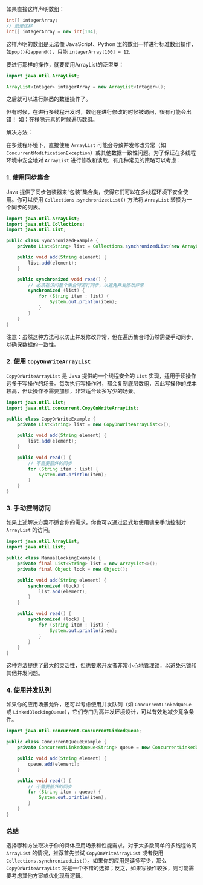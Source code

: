 如果直接这样声明数组：
```Java
int[] intagerArray;
// 或是这样
int[] intagerArray = new int[104];
```
这样声明的数组是无法像 JavaScript、Python 里的数组一样进行标准数组操作，如`pop()`和`append()`，只能 `intagerArray[100] = 12`.

要进行那样的操作，就要使用ArrayList的泛型类：
```Java
import java.util.ArrayList;

ArrayList<Intager> intagerArray = new ArrayList<Intager>();
```

之后就可以进行熟悉的数组操作了。

但有时候，在进行多线程开发时，数组在进行修改的时候被访问，很有可能会出错！
如：在移除元素的时候遍历数组。

解决方法：

在多线程环境下，直接使用 `ArrayList` 可能会导致并发修改异常（如 `ConcurrentModificationException`）或其他数据一致性问题。为了保证在多线程环境中安全地对 `ArrayList` 进行修改和读取，有几种常见的策略可以考虑：

### 1. 使用同步集合

Java 提供了同步包装器来“包装”集合类，使得它们可以在多线程环境下安全使用。你可以使用 `Collections.synchronizedList()` 方法将 `ArrayList` 转换为一个同步的列表。
```Java
import java.util.ArrayList;
import java.util.Collections;
import java.util.List;

public class SynchronizedExample {
    private List<String> list = Collections.synchronizedList(new ArrayList<>());

    public void add(String element) {
        list.add(element);
    }

    public synchronized void read() {
        // 必须在访问整个集合时进行同步，以避免并发修改异常
        synchronized (list) {
            for (String item : list) {
                System.out.println(item);
            }
        }
    }
}
```

注意：虽然这种方法可以防止并发修改异常，但在遍历集合时仍然需要手动同步，以确保数据的一致性。

### 2. 使用 `CopyOnWriteArrayList`

`CopyOnWriteArrayList` 是 Java 提供的一个线程安全的 `List` 实现，适用于读操作远多于写操作的场景。每次执行写操作时，都会复制底层数组，因此写操作的成本较高，但读操作不需要加锁，非常适合读多写少的场景。
```Java
import java.util.List;
import java.util.concurrent.CopyOnWriteArrayList;

public class CopyOnWriteExample {
    private List<String> list = new CopyOnWriteArrayList<>();

    public void add(String element) {
        list.add(element);
    }

    public void read() {
        // 不需要额外的同步
        for (String item : list) {
            System.out.println(item);
        }
    }
}
```

### 3. 手动控制访问

如果上述解决方案不适合你的需求，你也可以通过显式地使用锁来手动控制对 `ArrayList` 的访问。
```Java
import java.util.ArrayList;
import java.util.List;

public class ManualLockingExample {
    private final List<String> list = new ArrayList<>();
    private final Object lock = new Object();

    public void add(String element) {
        synchronized (lock) {
            list.add(element);
        }
    }

    public void read() {
        synchronized (lock) {
            for (String item : list) {
                System.out.println(item);
            }
        }
    }
}
```

这种方法提供了最大的灵活性，但也要求开发者非常小心地管理锁，以避免死锁和其他并发问题。

### 4. 使用并发队列

如果你的应用场景允许，还可以考虑使用并发队列（如 `ConcurrentLinkedQueue` 或 `LinkedBlockingQueue`），它们专门为高并发环境设计，可以有效地减少竞争条件。
```Java
import java.util.concurrent.ConcurrentLinkedQueue;

public class ConcurrentQueueExample {
    private ConcurrentLinkedQueue<String> queue = new ConcurrentLinkedQueue<>();

    public void add(String element) {
        queue.add(element);
    }

    public void read() {
        // 不需要额外的同步
        for (String item : queue) {
            System.out.println(item);
        }
    }
}
```

### 总结

选择哪种方法取决于你的具体应用场景和性能需求。对于大多数简单的多线程访问 `ArrayList` 的情况，推荐首先尝试 `CopyOnWriteArrayList` 或者使用 `Collections.synchronizedList()`。如果你的应用是读多写少，那么 `CopyOnWriteArrayList` 将是一个不错的选择；反之，如果写操作较多，则可能需要考虑其他方案或优化现有逻辑。
